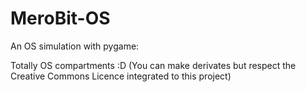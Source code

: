 # MeroBit-OS
An OS simulation with pygame:

Totally OS compartments :D (You can make derivates but respect the Creative Commons Licence integrated to this project)
